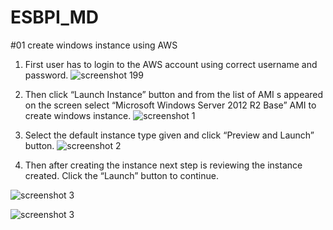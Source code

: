 # ESBPI_MD
#01 create windows instance using AWS
1.	First user has to login to the AWS account using correct username and password.
    ![screenshot 199](https://cloud.githubusercontent.com/assets/15711984/17271755/78904792-56a2-11e6-83eb-e9cd6bc31fa4.png)


2. 	Then click “Launch Instance” button and from the list of AMI s appeared on the screen select “Microsoft Windows Server 2012 R2 Base” AMI to create windows instance.
	![screenshot 1](https://cloud.githubusercontent.com/assets/15711984/17271711/bd93c6d6-56a0-11e6-9ac6-81dfc9e7b7af.png) 

  

 3.	Select the default instance type given and click “Preview and Launch” button. 
 ![screenshot 2](https://cloud.githubusercontent.com/assets/15711984/17271722/163927ae-56a1-11e6-85d9-90c26097db3a.png)

 

4.	Then after creating the instance next step is reviewing the instance created. Click the “Launch” button to continue. 

![screenshot 3](https://cloud.githubusercontent.com/assets/15711984/17271725/4a54facc-56a1-11e6-9c04-84639c0d6fb7.png)

![screenshot 3](https://cloud.githubusercontent.com/assets/15711984/17271730/6ce857a0-56a1-11e6-9851-ae7c1b2e55b8.png)





